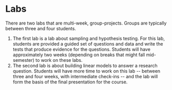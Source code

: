 # Labs 

There are two labs that are multi-week, group-projects. Groups are typically between three and four students.

1. The first lab is a lab about sampling and hypothesis testing. For this lab, students are provided a guided set of questions and data and write the tests that produce evidence for the questions. Students will have approximately two weeks (depending on breaks that might fall mid-semester) to work on these labs.  
2. The second lab is about building linear models to answer a research question. Students will have more time to work on this lab -- between three and four weeks, with intermediate check-ins -- and the lab will form the basis of the final presentation for the course. 
